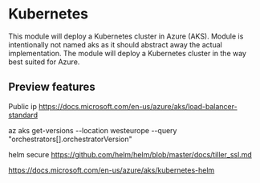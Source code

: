 # Kubernetes

This module will deploy a Kubernetes cluster in Azure (AKS). Module is intentionally not named aks as it should abstract away the actual implementation. The module will deploy a Kubernetes cluster in the way best suited for Azure.

## Preview features

Public ip
https://docs.microsoft.com/en-us/azure/aks/load-balancer-standard

az aks get-versions --location westeurope --query "orchestrators[].orchestratorVersion"



helm secure
https://github.com/helm/helm/blob/master/docs/tiller_ssl.md

https://docs.microsoft.com/en-us/azure/aks/kubernetes-helm